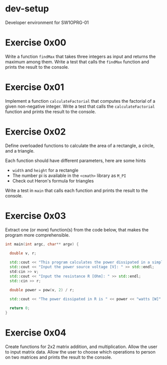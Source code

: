 # dev-setup
Developer environment for SW1OPRG-01


# Exercise 0x00
Write a function `findMax` that takes three integers as input and returns the maximum among them.
Write a test that calls the `findMax` function and prints the result to the console.

# Exercise 0x01
Implement a function `calculateFactorial` that computes the factorial of a given non-negative integer.
Write a test that calls the `calculateFactorial` function and prints the result to the console.

# Exercise 0x02
Define overloaded functions to calculate the area of a rectangle, a circle, and a triangle.

Each function should have different parameters, here are some hints
- `width` and `height` for a rectangle
- The number pi is available in the `<cmath>` library as `M_PI`
- Check out Heron's formula for triangles

Write a test in `main` that calls each function and prints the result to the console.

# Exercise 0x03
Extract one (or more) function(s) from the code below, that makes the program more comprehensible.

```c++
int main(int argc, char** argv) {
  
  double v, r;

  std::cout << "This program calculates the power dissipated in a simple resistor circuit" << std::endl;
  std::cout << "Input the power source voltage [V]: " >> std::endl;
  std:cin >> v;
  std::cout << "Input the resistance R [Ohm]: " >> std::endl;
  std::cin >> r;

  double power = pow(v, 2) / r;

  std::cout << "The power dissipated in R is " << power << "watts [W]" << std::endl;
  
  return 0;
}
```

# Exercise 0x04
Create functions for 2x2 matrix addition, and multiplication.
Allow the user to input matrix data.
Allow the user to choose which operations to person on two matrices and prints the result to the console.
